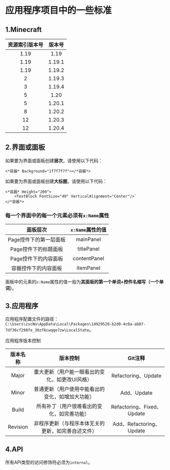 ﻿# 应用程序项目中的一些标准

## 1.Minecraft

资源索引版本号|版本号
|:-:|:-:|
1.19|1.19
1.19|1.19.1
1.19|1.19.2
2   |1.19.3
3   |1.19.4
5   |1.20
5   |1.20.1
8   |1.20.2
12  |1.20.3
12  |1.20.4

## 2.界面或面板

如果要为界面或面板创建**层次**，请使用以下代码：

    <*容器* Background="1f7f7f7f"></*容器*>

如果要为界面或面板创建**大标题**，请使用以下代码：

    <*容器* Height="200">
        <TextBlock FontSize="40" VerticalAlignment="Center"/>`
    </*容器*>

### 每一个界面中的每一个元素必须有`x:Name`属性

面板层次|`x:Name`属性的值
|:-:|:-:|
Page控件下的第一层面板|mainPanel
Page控件下的标题面板|titlePanel
Page控件下的内容面板|contentPanel
容器控件下的内容面板|itemPanel

面板中的元素的`x:Name`属性的值一般为**其面板的第一个单词+控件名缩写（一个单词）**。

## 3.应用程序

应用程序配置文件的路径：`C:\Users\zscNo\AppData\Local\Packages\14929520-b2d0-4c0a-ab07-7df36cf298fe_30zf6cwqqe7zw\LocalState`。

应用程序版本控制

版本名称|版本控制|Git注释
|:-:|:-:|:-:|
Major|重大更新（用户能一眼看出的变化，如更改UI风格）|Refactoring、Update
Minor|普通更新（用户使用中能看出的变化，如增加大功能）|Add、Update
Build|所有补丁（用户很难看出的变化，如完善功能）|Refactoring、Fixed、Update
Revision|非程序更新（与程序本体无关的更新，如完善自述文件）|Add、Refactoring、Update

## 4.API

所有API类型的访问修饰符必须为`internal`。